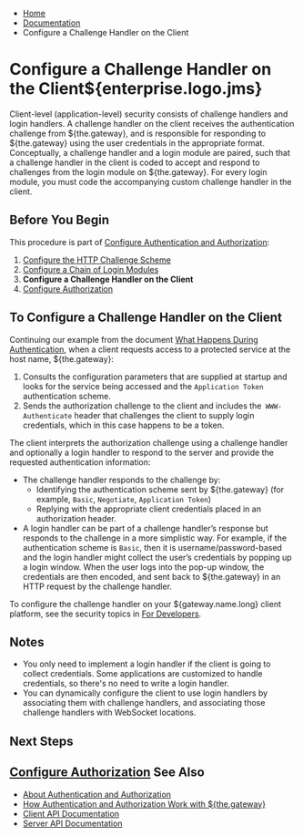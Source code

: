 -   [Home](../../index.md)
-   [Documentation](../index.md)
-   Configure a Challenge Handler on the Client

<a name="config_challengehandler"></a>Configure a Challenge Handler on the Client${enterprise.logo.jms}
=======================================================================================================

Client-level (application-level) security consists of challenge handlers and login handlers. A challenge handler on the client receives the authentication challenge from ${the.gateway}, and is responsible for responding to ${the.gateway} using the user credentials in the appropriate format. Conceptually, a challenge handler and a login module are paired, such that a challenge handler in the client is coded to accept and respond to challenges from the login module on ${the.gateway}. For every login module, you must code the accompanying custom challenge handler in the client.

Before You Begin
----------------

This procedure is part of [Configure Authentication and Authorization](o_aaa_config_authentication.md):

1.  [Configure the HTTP Challenge Scheme](p_aaa_config_authscheme.md)
2.  [Configure a Chain of Login Modules](p_aaa_config_lm.md)
3.  **Configure a Challenge Handler on the Client**
4.  [Configure Authorization](p_aaa_config_authorization.md)

To Configure a Challenge Handler on the Client
----------------------------------------------

Continuing our example from the document [What Happens During Authentication](u_aaa_gw_client_interactions.md), when a client requests access to a protected service at the host name, ${the.gateway}:

1.  Consults the configuration parameters that are supplied at startup and looks for the service being accessed and the `Application Token` authentication scheme.
2.  Sends the authorization challenge to the client and includes the` WWW-Authenticate` header that challenges the client to supply login credentials, which in this case happens to be a token.

The client interprets the authorization challenge using a challenge handler and optionally a login handler to respond to the server and provide the requested authentication information:

-   The challenge handler responds to the challenge by:
    -   Identifying the authentication scheme sent by ${the.gateway} (for example, `Basic`, `Negotiate`, `Application Token`)
    -   Replying with the appropriate client credentials placed in an authorization header.
-   A login handler can be part of a challenge handler’s response but responds to the challenge in a more simplistic way. For example, if the authentication scheme is `Basic`, then it is username/password-based and the login handler might collect the user’s credentials by popping up a login window. When the user logs into the pop-up window, the credentials are then encoded, and sent back to ${the.gateway} in an HTTP request by the challenge handler.

To configure the challenge handler on your ${gateway.name.long} client platform, see the security topics in [For Developers](../index.md#dev_topics).

Notes
-----

-   You only need to implement a login handler if the client is going to collect credentials. Some applications are customized to handle credentials, so there's no need to write a login handler.
-   You can dynamically configure the client to use login handlers by associating them with challenge handlers, and associating those challenge handlers with WebSocket locations.

Next Steps
----------

[Configure Authorization](p_aaa_config_authorization.md)
<a name="seealso"></a>See Also
------------------------------

-   [About Authentication and Authorization](c_aaa_aaa.md)
-   [How Authentication and Authorization Work with ${the.gateway}](u_aaa_implement.md)
-   [Client API Documentation](../index.md#api_topics)
-   [Server API Documentation](../index.md#server_api_topics)


